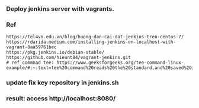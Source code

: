 ### Deploy jenkins server with vagrants.

### Ref
    https://tel4vn.edu.vn/blog/huong-dan-cai-dat-jenkins-tren-centos-7/
    https://rdarida.medium.com/installing-jenkins-on-localhost-with-vagrant-8aa59761bec
    https://pkg.jenkins.io/debian-stable/
    https://github.com/hieunt84/vagrant-jenkins.git
    # ref commnad tee: https://www.geeksforgeeks.org/tee-command-linux-example/#:~:text=tee%20command%20reads%20the%20standard,and%20saved%20in%20a%20file.


### update fix key repository in jenkins.sh
### result: access http://localhost:8080/
